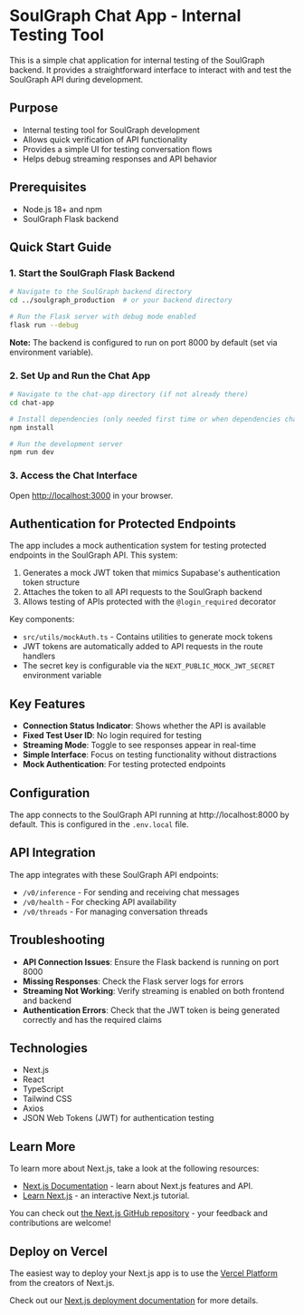 # SoulGraph Chat App - Internal Testing Tool

This is a simple chat application for internal testing of the SoulGraph backend. It provides a straightforward interface to interact with and test the SoulGraph API during development.

## Purpose

- Internal testing tool for SoulGraph development
- Allows quick verification of API functionality
- Provides a simple UI for testing conversation flows
- Helps debug streaming responses and API behavior

## Prerequisites

- Node.js 18+ and npm
- SoulGraph Flask backend

## Quick Start Guide

### 1. Start the SoulGraph Flask Backend

```bash
# Navigate to the SoulGraph backend directory
cd ../soulgraph_production  # or your backend directory

# Run the Flask server with debug mode enabled
flask run --debug
```

**Note:** The backend is configured to run on port 8000 by default (set via environment variable).

### 2. Set Up and Run the Chat App

```bash
# Navigate to the chat-app directory (if not already there)
cd chat-app

# Install dependencies (only needed first time or when dependencies change)
npm install

# Run the development server
npm run dev
```

### 3. Access the Chat Interface

Open [http://localhost:3000](http://localhost:3000) in your browser.

## Authentication for Protected Endpoints

The app includes a mock authentication system for testing protected endpoints in the SoulGraph API. This system:

1. Generates a mock JWT token that mimics Supabase's authentication token structure
2. Attaches the token to all API requests to the SoulGraph backend
3. Allows testing of APIs protected with the `@login_required` decorator

Key components:
- `src/utils/mockAuth.ts` - Contains utilities to generate mock tokens
- JWT tokens are automatically added to API requests in the route handlers
- The secret key is configurable via the `NEXT_PUBLIC_MOCK_JWT_SECRET` environment variable

## Key Features

- **Connection Status Indicator**: Shows whether the API is available
- **Fixed Test User ID**: No login required for testing
- **Streaming Mode**: Toggle to see responses appear in real-time
- **Simple Interface**: Focus on testing functionality without distractions
- **Mock Authentication**: For testing protected endpoints

## Configuration

The app connects to the SoulGraph API running at http://localhost:8000 by default. This is configured in the `.env.local` file.

## API Integration

The app integrates with these SoulGraph API endpoints:

- `/v0/inference` - For sending and receiving chat messages
- `/v0/health` - For checking API availability
- `/v0/threads` - For managing conversation threads

## Troubleshooting

- **API Connection Issues**: Ensure the Flask backend is running on port 8000
- **Missing Responses**: Check the Flask server logs for errors
- **Streaming Not Working**: Verify streaming is enabled on both frontend and backend
- **Authentication Errors**: Check that the JWT token is being generated correctly and has the required claims

## Technologies

- Next.js
- React
- TypeScript
- Tailwind CSS
- Axios
- JSON Web Tokens (JWT) for authentication testing

## Learn More

To learn more about Next.js, take a look at the following resources:

- [Next.js Documentation](https://nextjs.org/docs) - learn about Next.js features and API.
- [Learn Next.js](https://nextjs.org/learn) - an interactive Next.js tutorial.

You can check out [the Next.js GitHub repository](https://github.com/vercel/next.js) - your feedback and contributions are welcome!

## Deploy on Vercel

The easiest way to deploy your Next.js app is to use the [Vercel Platform](https://vercel.com/new?utm_medium=default-template&filter=next.js&utm_source=create-next-app&utm_campaign=create-next-app-readme) from the creators of Next.js.

Check out our [Next.js deployment documentation](https://nextjs.org/docs/app/building-your-application/deploying) for more details.
